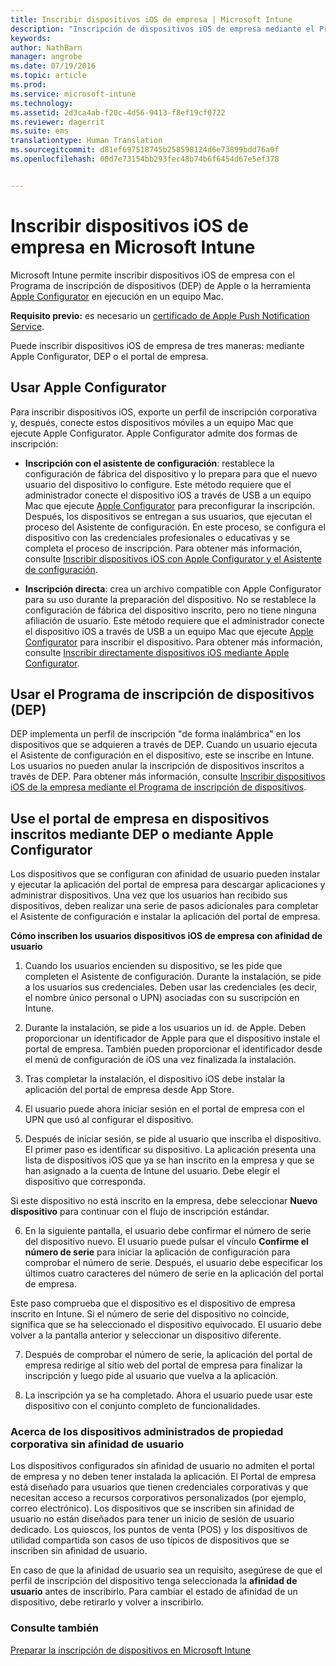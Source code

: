 ```yaml
---
title: Inscribir dispositivos iOS de empresa | Microsoft Intune
description: "Inscripción de dispositivos iOS de empresa mediante el Programa de inscripción de dispositivos (DEP) de Apple o Apple Configurator"
keywords: 
author: NathBarn
manager: angrobe
ms.date: 07/19/2016
ms.topic: article
ms.prod: 
ms.service: microsoft-intune
ms.technology: 
ms.assetid: 2d3ca4ab-f20c-4d56-9413-f8ef19cf0722
ms.reviewer: dagerrit
ms.suite: ems
translationtype: Human Translation
ms.sourcegitcommit: d81ef697518745b258598124d6e73899bdd76a0f
ms.openlocfilehash: 00d7e73154bb293fec48b74b6f6454d67e5ef378


---
```


# Inscribir dispositivos iOS de empresa en Microsoft Intune
Microsoft Intune permite inscribir dispositivos iOS de empresa con el Programa de inscripción de dispositivos (DEP) de Apple o la herramienta [Apple Configurator](http://go.microsoft.com/fwlink/?LinkId=518017) en ejecución en un equipo Mac.

**Requisito previo:** es necesario un [certificado de Apple Push Notification Service](set-up-ios-and-mac-management-with-microsoft-intune.md).

Puede inscribir dispositivos iOS de empresa de tres maneras: mediante Apple Configurator, DEP o el portal de empresa.

## Usar Apple Configurator

Para inscribir dispositivos iOS, exporte un perfil de inscripción corporativa y, después, conecte estos dispositivos móviles a un equipo Mac que ejecute Apple Configurator. Apple Configurator admite dos formas de inscripción:

- **Inscripción con el asistente de configuración**: restablece la configuración de fábrica del dispositivo y lo prepara para que el nuevo usuario del dispositivo lo configure. Este método requiere que el administrador conecte el dispositivo iOS a través de USB a un equipo Mac que ejecute [Apple Configurator](http://go.microsoft.com/fwlink/?LinkId=518017) para preconfigurar la inscripción. Después, los dispositivos se entregan a sus usuarios, que ejecutan el proceso del Asistente de configuración. En este proceso, se configura el dispositivo con las credenciales profesionales o educativas y se completa el proceso de inscripción. Para obtener más información, consulte [Inscribir dispositivos iOS con Apple Configurator y el Asistente de configuración](ios-setup-assistant-enrollment-in-microsoft-intune.md).

- **Inscripción directa**: crea un archivo compatible con Apple Configurator para su uso durante la preparación del dispositivo. No se restablece la configuración de fábrica del dispositivo inscrito, pero no tiene ninguna afiliación de usuario. Este método requiere que el administrador conecte el dispositivo iOS a través de USB a un equipo Mac que ejecute [Apple Configurator](http://go.microsoft.com/fwlink/?LinkId=518017) para inscribir el dispositivo. Para obtener más información, consulte [Inscribir directamente dispositivos iOS mediante Apple Configurator](ios-direct-enrollment-in-microsoft-intune.md).

## Usar el Programa de inscripción de dispositivos (DEP)
DEP implementa un perfil de inscripción "de forma inalámbrica" en los dispositivos que se adquieren a través de DEP. Cuando un usuario ejecuta el Asistente de configuración en el dispositivo, este se inscribe en Intune.  Los usuarios no pueden anular la inscripción de dispositivos inscritos a través de DEP. Para obtener más información, consulte [Inscribir dispositivos iOS de la empresa mediante el Programa de inscripción de dispositivos](ios-device-enrollment-program-in-microsoft-intune.md).

## Use el portal de empresa en dispositivos inscritos mediante DEP o mediante Apple Configurator

Los dispositivos que se configuran con afinidad de usuario pueden instalar y ejecutar la aplicación del portal de empresa para descargar aplicaciones y administrar dispositivos. Una vez que los usuarios han recibido sus dispositivos, deben realizar una serie de pasos adicionales para completar el Asistente de configuración e instalar la aplicación del portal de empresa.

**Cómo inscriben los usuarios dispositivos iOS de empresa con afinidad de usuario**
1. Cuando los usuarios encienden su dispositivo, se les pide que completen el Asistente de configuración. Durante la instalación, se pide a los usuarios sus credenciales. Deben usar las credenciales (es decir, el nombre único personal o UPN) asociadas con su suscripción en Intune.

2. Durante la instalación, se pide a los usuarios un id. de Apple. Deben proporcionar un identificador de Apple para que el dispositivo instale el portal de empresa. También pueden proporcionar el identificador desde el menú de configuración de iOS una vez finalizada la instalación.

3. Tras completar la instalación, el dispositivo iOS debe instalar la aplicación del portal de empresa desde App Store.

4. El usuario puede ahora iniciar sesión en el portal de empresa con el UPN que usó al configurar el dispositivo.

5. Después de iniciar sesión, se pide al usuario que inscriba el dispositivo. El primer paso es identificar su dispositivo. La aplicación presenta una lista de dispositivos iOS que ya se han inscrito en la empresa y que se han asignado a la cuenta de Intune del usuario. Debe elegir el dispositivo que corresponda.

  Si este dispositivo no está inscrito en la empresa, debe seleccionar **Nuevo dispositivo** para continuar con el flujo de inscripción estándar.

6. En la siguiente pantalla, el usuario debe confirmar el número de serie del dispositivo nuevo. El usuario puede pulsar el vínculo **Confirme el número de serie** para iniciar la aplicación de configuración para comprobar el número de serie. Después, el usuario debe especificar los últimos cuatro caracteres del número de serie en la aplicación del portal de empresa.

  Este paso comprueba que el dispositivo es el dispositivo de empresa inscrito en Intune. Si el número de serie del dispositivo no coincide, significa que se ha seleccionado el dispositivo equivocado. El usuario debe volver a la pantalla anterior y seleccionar un dispositivo diferente.

7. Después de comprobar el número de serie, la aplicación del portal de empresa redirige al sitio web del portal de empresa para finalizar la inscripción y luego pide al usuario que vuelva a la aplicación.

8. La inscripción ya se ha completado. Ahora el usuario puede usar este dispositivo con el conjunto completo de funcionalidades.

### Acerca de los dispositivos administrados de propiedad corporativa sin afinidad de usuario

Los dispositivos configurados sin afinidad de usuario no admiten el portal de empresa y no deben tener instalada la aplicación. El Portal de empresa está diseñado para usuarios que tienen credenciales corporativas y que necesitan acceso a recursos corporativos personalizados (por ejemplo, correo electrónico). Los dispositivos que se inscriben sin afinidad de usuario no están diseñados para tener un inicio de sesión de usuario dedicado. Los quioscos, los puntos de venta (POS) y los dispositivos de utilidad compartida son casos de uso típicos de dispositivos que se inscriben sin afinidad de usuario.

En caso de que la afinidad de usuario sea un requisito, asegúrese de que el perfil de inscripción del dispositivo tenga seleccionada la **afinidad de usuario** antes de inscribirlo. Para cambiar el estado de afinidad de un dispositivo, debe retirarlo y volver a inscribirlo.



### Consulte también
[Preparar la inscripción de dispositivos en Microsoft Intune](get-ready-to-enroll-devices-in-microsoft-intune.md)



<!--HONumber=Sep16_HO1-->


